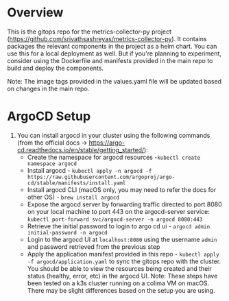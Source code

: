 # Overview

This is the gitops repo for the metrics-collector-py project (https://github.com/srivathsashreyas/metrics-collector-py). It contains packages the relevant components in the project as a helm chart. You can use this for a local deployment as well. But if you're planning to experiment, consider using the Dockerfile and manifests provided in the main repo to build and deploy the components. 

Note: The image tags provided in the values.yaml file will be updated 
based on changes in the main repo.

# ArgoCD Setup
1. You can install argocd in your cluster using the following commands (from the official docs -> https://argo-cd.readthedocs.io/en/stable/getting_started/):
    -  Create the namespace for argocd resources -`kubectl create namespace argocd`
    - Install argocd - `kubectl apply -n argocd -f https://raw.githubusercontent.com/argoproj/argo-cd/stable/manifests/install.yaml` 
    - Install argocd CLI (macOS only, you may need to refer the docs for other OS) - `brew install argocd`
    - Expose the argocd server by forwarding traffic directed to port 8080 on your local machine to port 443 on the argocd-server service: `kubectl port-forward svc/argocd-server -n argocd 8080:443`
    - Retrieve the initial password to login to argo cd ui - `argocd admin initial-password -n argocd`
    - Login to the argocd UI at `localhost:8080` using the username `admin` and password retrieved from the previous step
    - Apply the application manifest provided in this repo - `kubectl apply -f argocd/application.yaml` to sync the gitops repo with the cluster. You should be able to view the resources being created and their status (healthy, error, etc) in the argocd UI.
Note: These steps have been tested on a k3s cluster running on a colima VM on macOS. There may be slight differences based on the setup you are using.